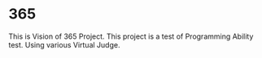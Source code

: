 # 365
This is Vision of 365 Project.
This project is a test of Programming Ability test.
Using various Virtual Judge.
